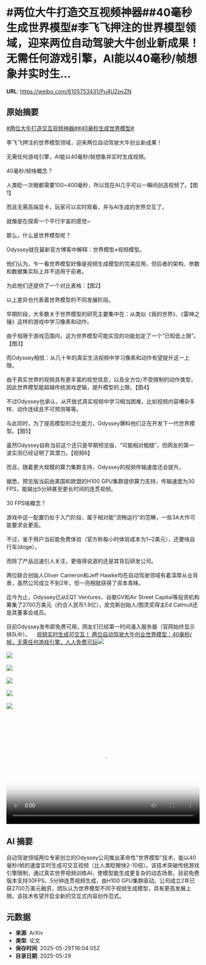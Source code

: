# #两位大牛打造交互视频神器##40毫秒生成世界模型#李飞飞押注的世界模型领域，迎来两位自动驾驶大牛创业新成果！无需任何游戏引擎，AI能以40毫秒/帧想象并实时生...

**URL**: https://weibo.com/6105753431/Pu4UZpyZN

## 原始摘要

<a href="https://m.weibo.cn/search?containerid=231522type%3D1%26t%3D10%26q%3D%23%E4%B8%A4%E4%BD%8D%E5%A4%A7%E7%89%9B%E6%89%93%E9%80%A0%E4%BA%A4%E4%BA%92%E8%A7%86%E9%A2%91%E7%A5%9E%E5%99%A8%23&amp;extparam=%23%E4%B8%A4%E4%BD%8D%E5%A4%A7%E7%89%9B%E6%89%93%E9%80%A0%E4%BA%A4%E4%BA%92%E8%A7%86%E9%A2%91%E7%A5%9E%E5%99%A8%23" data-hide=""><span class="surl-text">#两位大牛打造交互视频神器#</span></a><a href="https://m.weibo.cn/search?containerid=231522type%3D1%26t%3D10%26q%3D%2340%E6%AF%AB%E7%A7%92%E7%94%9F%E6%88%90%E4%B8%96%E7%95%8C%E6%A8%A1%E5%9E%8B%23&amp;extparam=%2340%E6%AF%AB%E7%A7%92%E7%94%9F%E6%88%90%E4%B8%96%E7%95%8C%E6%A8%A1%E5%9E%8B%23" data-hide=""><span class="surl-text">#40毫秒生成世界模型#</span></a><br><br>李飞飞押注的世界模型领域，迎来两位自动驾驶大牛创业新成果！<br><br>无需任何游戏引擎，AI能以40毫秒/帧想象并实时生成视频。<br><br>40毫秒/帧啥概念？<br><br>人类眨一次眼都需要100~400毫秒，所以现在AI几乎可以一瞬间创造视频了。【图1】<br><br>而且无需高端显卡，玩家可以实时观看，并与AI生成的世界交互了。<br><br>就像是在探索一个平行宇宙的感觉~<br><br>那么，什么是世界模型呢？<br><br>Odyssey就在最新官方博客中解释：世界模型≠视频模型。<br><br>他们认为，乍一看世界模型好像是视频生成模型的完美应用，但后者的架构、参数和数据集实际上并不适用于前者。<br><br>为此他们还提供了一个对比表格：【图2】<br><br>以上差异也代表着世界模型的不同发展阶段。<br><br>早期阶段，大多数关于世界模型的研究主要集中在：从类似《我的世界》、《雷神之锤》这样的游戏中学习像素和动作。<br><br>由于局限于游戏范围内，这为世界模型可能实现的功能划定了一个“已知低上限”。【图3】<br><br>而Odyssey相信：从几十年的真实生活视频中学习像素和动作有望提升这一上限。<br><br>由于真实世界的视频具有更丰富的视觉信息，以及全方位/不受限制的动作类型，因此世界模型能超越传统游戏逻辑，提升模型的上限。【图4】<br><br>不过Odyssey也承认，从开放式真实视频中学习相当困难，比如视频内容嘈杂多样、动作连续且不可预测等等。<br><br>与此同时，为了提高模型的泛化能力，Odyssey爆料他们正在开发下一代世界模型。【图5】<br><br>虽然Odyssey自称当前这个还只是早期预览版，“可能相对粗糙”，但网友的第一波实测已经证明了其潜力。【视频6】<br><br>而且，随着更大规模的算力集群支持，Odyssey的视频传输速度还会提升。<br><br>据悉，预览版当前由美国和欧盟的H100 GPU集群提供算力支持，传输速度为30 FPS，能输出5分钟甚至更长时间的连贯视频。<br><br>30 FPS啥概念？<br><br>游戏中这一配置仍处于入门阶段，属于相对能“流畅运行”的范畴，一些3A大作可能要求会更高。<br><br>不过，鉴于用户当前能免费体验（官方称每小时体验成本为1~2美元），还要啥自行车(doge）。<br><br>而除了产品迅速引人关注，更值得说道的还是其背后研发公司。<br><br>两位联合创始人Oliver Cameron和Jeff Hawke均在自动驾驶领域有着深厚从业背景，虽然公司成立不到2年，但一亮相就获得了资本青睐。<br><br>迄今为止，Odyssey已从EQT Ventures、谷歌GV和Air Street Capital等投资机构筹集了2700万美元（约合人民币1.9亿），皮克斯创始人/图灵奖得主Ed Catmull还是其董事会成员。<br><br>目前Odyssey发布即免费可用，网友们已经第一时间涌入服务器（官网始终显示排队中）。<a href="https://weibo.cn/sinaurl?u=https%3A%2F%2Fmp.weixin.qq.com%2Fs%2FyZIxn7Ss_K4LFrWaYeNxng" data-hide=""><span class="url-icon"><img style="width: 1rem;height: 1rem" src="https://h5.sinaimg.cn/upload/2015/09/25/3/timeline_card_small_web_default.png" referrerpolicy="no-referrer"></span><span class="surl-text">视频实时生成可交互！ 两位自动驾驶大牛创业世界模型：40毫秒/帧，无需任何游戏引擎，人人免费可玩</span></a><img style="" src="https://tvax4.sinaimg.cn/large/006Fd7o3gy1i1wgxtd6ypg30hs097npd.gif" referrerpolicy="no-referrer"><br><br><img style="" src="https://tvax3.sinaimg.cn/large/006Fd7o3gy1i1wgz2wmauj30zk09t416.jpg" referrerpolicy="no-referrer"><br><br><img style="" src="https://tvax3.sinaimg.cn/large/006Fd7o3gy1i1wh0wgdfwg30hs06l4qp.gif" referrerpolicy="no-referrer"><br><br><img style="" src="https://tvax3.sinaimg.cn/large/006Fd7o3gy1i1wh0xrs3wg30hs06l4qp.gif" referrerpolicy="no-referrer"><br><br><img style="" src="https://tvax1.sinaimg.cn/large/006Fd7o3gy1i1wh1lge1aj30u40o14e5.jpg" referrerpolicy="no-referrer"><br><br><img style="" src="https://tvax3.sinaimg.cn/large/006Fd7o3ly1i1wh66i52xj30k00zk3zs.jpg" referrerpolicy="no-referrer"><br><br><br clear="both"><div style="clear: both"></div><video controls="controls" poster="https://tvax3.sinaimg.cn/orj480/006Fd7o3ly1i1wh66l4jdj30k00zk3zs.jpg" style="width: 100%"><source src="https://f.video.weibocdn.com/o0/djrmpAp7lx08oCPNq4mQ01041201FhPz0E010.mp4?label=mp4_720p&amp;template=720x1280.24.0&amp;ori=0&amp;ps=1CwnkDw1GXwCQx&amp;Expires=1748538119&amp;ssig=HXbaL1Sx9d&amp;KID=unistore,video"><source src="https://f.video.weibocdn.com/o0/GVCTng0llx08oCPMbb6o0104120158W20E010.mp4?label=mp4_hd&amp;template=540x960.24.0&amp;ori=0&amp;ps=1CwnkDw1GXwCQx&amp;Expires=1748538119&amp;ssig=Plcdd41Ooo&amp;KID=unistore,video"><source src="https://f.video.weibocdn.com/o0/f2Qf0Glclx08oCPM0BKU01041200z4730E010.mp4?label=mp4_ld&amp;template=360x640.24.0&amp;ori=0&amp;ps=1CwnkDw1GXwCQx&amp;Expires=1748538119&amp;ssig=li35XMPKZS&amp;KID=unistore,video"><p>视频无法显示，请前往<a href="https://video.weibo.com/show?fid=1034%3A5171686228819985" target="_blank" rel="noopener noreferrer">微博视频</a>观看。</p></video>

## AI 摘要

自动驾驶领域两位专家创立的Odyssey公司推出革命性"世界模型"技术，能以40毫秒/帧的速度实时生成可交互视频（比人类眨眼快2-10倍）。该技术突破传统游戏引擎限制，通过真实世界视频训练AI，使模型能生成更复杂的动态场景。目前免费版本支持30FPS、5分钟连贯视频生成，由H100 GPU集群驱动。公司成立2年已获2700万美元融资，团队认为世界模型不同于视频生成模型，具有更高发展上限。该技术有望开启全新的交互式内容创作范式。

## 元数据

- **来源**: ArXiv
- **类型**: 论文
- **保存时间**: 2025-05-29T16:04:05Z
- **目录日期**: 2025-05-29

